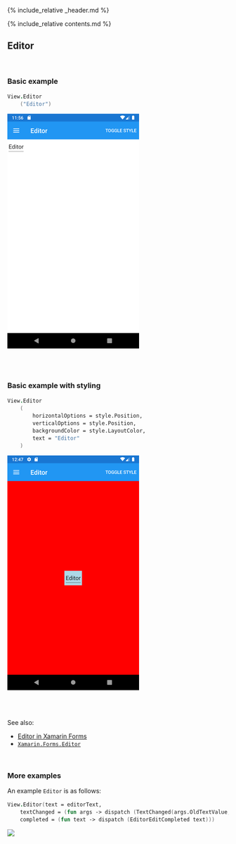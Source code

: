 {% include_relative _header.md %}

{% include_relative contents.md %}

Editor
--------

<br /> 

### Basic example


```fsharp 
View.Editor
    ("Editor")
```

<img src="images/views/editor-adr-basic.png" width="300">

<br /> <br /> 

### Basic example with styling

```fsharp 
View.Editor
    (
        horizontalOptions = style.Position,
        verticalOptions = style.Position,
        backgroundColor = style.LayoutColor,
        text = "Editor"
    )
```


<img src="images/views/editor-adr-styled.png" width="300">

<br /> <br /> 

See also:

* [Editor in Xamarin Forms](https://docs.microsoft.com/en-us/xamarin/xamarin-forms/user-interface/text/Editor)
* [`Xamarin.Forms.Editor`](https://docs.microsoft.com/en-us/dotnet/api/Xamarin.Forms.Editor)

<br /> 

### More examples

An example `Editor` is as follows:

```fsharp
View.Editor(text = editorText,
    textChanged = (fun args -> dispatch (TextChanged(args.OldTextValue, args.NewTextValue))),
    completed = (fun text -> dispatch (EditorEditCompleted text)))
```

<img src="https://user-images.githubusercontent.com/52166903/60175558-d2c99800-980b-11e9-9755-860cc9a60dcf.png" width="400">